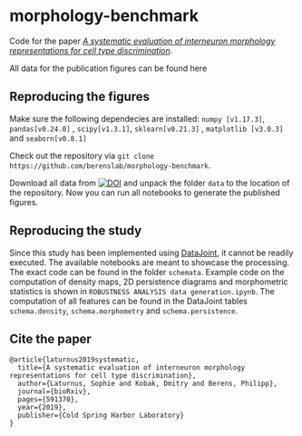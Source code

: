 # morphology-benchmark
Code for the paper [_A systematic evaluation of interneuron morphology representations for cell type discrimination_](https://www.biorxiv.org/content/10.1101/591370v2.full).

All data for the publication figures can be found here 

## Reproducing the figures

Make sure the following dependecies are installed:
  `numpy [v1.17.3]`, `pandas[v0.24.0]` , `scipy[v1.3.1]`, `sklearn[v0.21.3]` , `matplotlib [v3.0.3]` and `seaborn[v0.8.1]`

Check out the repository via
`git clone https://github.com/berenslab/morphology-benchmark`. 

Download all data from [![DOI](https://zenodo.org/badge/DOI/10.5281/zenodo.3696638.svg)](https://doi.org/10.5281/zenodo.3696638) and unpack the folder `data` to the location of the repository.
Now you can run all notebooks to generate the published figures.

## Reproducing the study
Since this study has been implemented using [DataJoint](https://datajoint.io/), it cannot be readily executed. The available notebooks are meant to showcase the processing. The exact code can be found in the folder `schemata`. 
Example code on the computation of density maps, 2D persistence diagrams and morphometric statistics is shown in `ROBUSTNESS ANALYSIS data generation.ipynb`. The computation of all features can be found in the DataJoint tables `schema.density`, `schema.morphometry` and `schema.persistence`.  

## Cite the paper ##
```
@article{laturnus2019systematic,
  title={A systematic evaluation of interneuron morphology representations for cell type discrimination},
  author={Laturnus, Sophie and Kobak, Dmitry and Berens, Philipp},
  journal={bioRxiv},
  pages={591370},
  year={2019},
  publisher={Cold Spring Harbor Laboratory}
}
```
